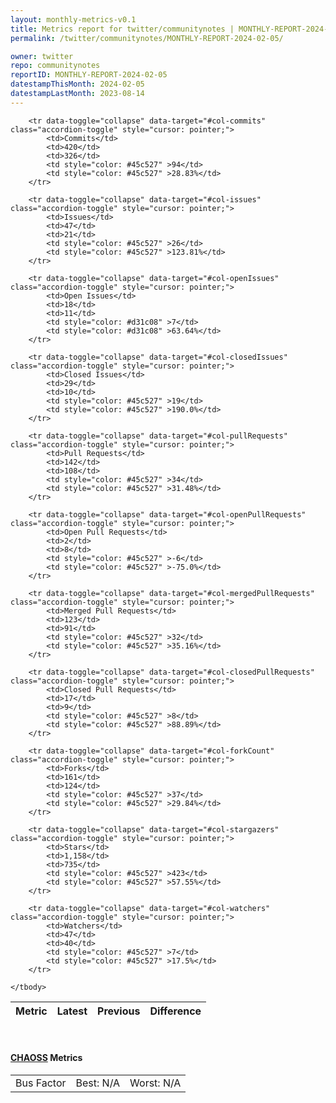 ```yaml
---
layout: monthly-metrics-v0.1
title: Metrics report for twitter/communitynotes | MONTHLY-REPORT-2024-02-05 | 2024-02-05
permalink: /twitter/communitynotes/MONTHLY-REPORT-2024-02-05/

owner: twitter
repo: communitynotes
reportID: MONTHLY-REPORT-2024-02-05
datestampThisMonth: 2024-02-05
datestampLastMonth: 2023-08-14
---
```



<table class="table table-condensed" style="border-collapse:collapse;">
    <thead>
    <tr>
        <th>Metric</th>
        <th>Latest</th>
        <th>Previous</th>
        <th colspan="2" style="text-align: center;">Difference</th>
    </tr>
    </thead>
    <tbody>

        <tr data-toggle="collapse" data-target="#col-commits" class="accordion-toggle" style="cursor: pointer;">
            <td>Commits</td>
            <td>420</td>
            <td>326</td>
            <td style="color: #45c527" >94</td>
            <td style="color: #45c527" >28.83%</td>
        </tr>
        
        <tr data-toggle="collapse" data-target="#col-issues" class="accordion-toggle" style="cursor: pointer;">
            <td>Issues</td>
            <td>47</td>
            <td>21</td>
            <td style="color: #45c527" >26</td>
            <td style="color: #45c527" >123.81%</td>
        </tr>
        
        <tr data-toggle="collapse" data-target="#col-openIssues" class="accordion-toggle" style="cursor: pointer;">
            <td>Open Issues</td>
            <td>18</td>
            <td>11</td>
            <td style="color: #d31c08" >7</td>
            <td style="color: #d31c08" >63.64%</td>
        </tr>
        
        <tr data-toggle="collapse" data-target="#col-closedIssues" class="accordion-toggle" style="cursor: pointer;">
            <td>Closed Issues</td>
            <td>29</td>
            <td>10</td>
            <td style="color: #45c527" >19</td>
            <td style="color: #45c527" >190.0%</td>
        </tr>
        
        <tr data-toggle="collapse" data-target="#col-pullRequests" class="accordion-toggle" style="cursor: pointer;">
            <td>Pull Requests</td>
            <td>142</td>
            <td>108</td>
            <td style="color: #45c527" >34</td>
            <td style="color: #45c527" >31.48%</td>
        </tr>
        
        <tr data-toggle="collapse" data-target="#col-openPullRequests" class="accordion-toggle" style="cursor: pointer;">
            <td>Open Pull Requests</td>
            <td>2</td>
            <td>8</td>
            <td style="color: #45c527" >-6</td>
            <td style="color: #45c527" >-75.0%</td>
        </tr>
        
        <tr data-toggle="collapse" data-target="#col-mergedPullRequests" class="accordion-toggle" style="cursor: pointer;">
            <td>Merged Pull Requests</td>
            <td>123</td>
            <td>91</td>
            <td style="color: #45c527" >32</td>
            <td style="color: #45c527" >35.16%</td>
        </tr>
        
        <tr data-toggle="collapse" data-target="#col-closedPullRequests" class="accordion-toggle" style="cursor: pointer;">
            <td>Closed Pull Requests</td>
            <td>17</td>
            <td>9</td>
            <td style="color: #45c527" >8</td>
            <td style="color: #45c527" >88.89%</td>
        </tr>
        
        <tr data-toggle="collapse" data-target="#col-forkCount" class="accordion-toggle" style="cursor: pointer;">
            <td>Forks</td>
            <td>161</td>
            <td>124</td>
            <td style="color: #45c527" >37</td>
            <td style="color: #45c527" >29.84%</td>
        </tr>
        
        <tr data-toggle="collapse" data-target="#col-stargazers" class="accordion-toggle" style="cursor: pointer;">
            <td>Stars</td>
            <td>1,158</td>
            <td>735</td>
            <td style="color: #45c527" >423</td>
            <td style="color: #45c527" >57.55%</td>
        </tr>
        
        <tr data-toggle="collapse" data-target="#col-watchers" class="accordion-toggle" style="cursor: pointer;">
            <td>Watchers</td>
            <td>47</td>
            <td>40</td>
            <td style="color: #45c527" >7</td>
            <td style="color: #45c527" >17.5%</td>
        </tr>
        
    </tbody>
</table>
<br>
<h4><a target="_blank" href="https://chaoss.community/">CHAOSS</a> Metrics</h4>

<table class="table table-condensed" style="border-collapse:collapse;">
    <tbody>
        <td>Bus Factor</td>
        <td>Best: N/A</td>
        <td>Worst: N/A</td>
    </tbody>
</table>
